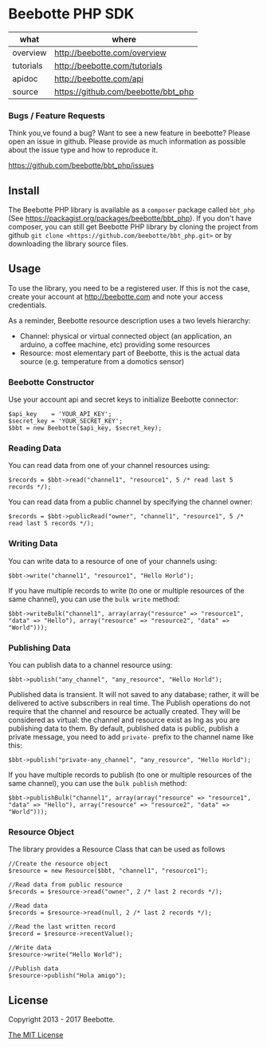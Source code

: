 Beebotte PHP SDK
================

| what          | where                                  |
|---------------|----------------------------------------|
| overview      | http://beebotte.com/overview           |
| tutorials     | http://beebotte.com/tutorials          |
| apidoc        | http://beebotte.com/api                |
| source        | https://github.com/beebotte/bbt_php    |

### Bugs / Feature Requests

Think you,ve found a bug? Want to see a new feature in beebotte? Please open an
issue in github. Please provide as much information as possible about the issue type and how to reproduce it.

  https://github.com/beebotte/bbt_php/issues

## Install

The Beebotte PHP library is available as a `composer` package called `bbt_php` (See <https://packagist.org/packages/beebotte/bbt_php>). 
If you don't have composer, you can still get Beebotte PHP library by cloning the project from github `git clone <https://github.com/beebotte/bbt_php.git>` or by downloading the library source files.

## Usage
To use the library, you need to be a registered user. If this is not the case, create your account at <http://beebotte.com> and note your access credentials.

As a reminder, Beebotte resource description uses a two levels hierarchy:

* Channel: physical or virtual connected object (an application, an arduino, a coffee machine, etc) providing some resources
* Resource: most elementary part of Beebotte, this is the actual data source (e.g. temperature from a domotics sensor)
  
### Beebotte Constructor
Use your account api and secret keys to initialize Beebotte connector:

    $api_key    = 'YOUR_API_KEY';
    $secret_key = 'YOUR_SECRET_KEY';
    $bbt = new Beebotte($api_key, $secret_key);

### Reading Data
You can read data from one of your channel resources using:

    $records = $bbt->read("channel1", "resource1", 5 /* read last 5 records */);
    
You can read data from a public channel by specifying the channel owner:

    $records = $bbt->publicRead("owner", "channel1", "resource1", 5 /* read last 5 records */);
    
### Writing Data
You can write data to a resource of one of your channels using:

    $bbt->write("channel1", "resource1", "Hello Horld");
    
If you have multiple records to write (to one or multiple resources of the same channel), you can use the `bulk write` method:

    $bbt->writeBulk("channel1", array(array("resource" => "resource1", "data" => "Hello"), array("resource" => "resource2", "data" => "World")));

### Publishing Data
You can publish data to a channel resource using:

    $bbt->publish("any_channel", "any_resource", "Hello Horld");

Published data is transient. It will not saved to any database; rather, it will be delivered to active subscribers in real time. 
The Publish operations do not require that the channel and resource be actually created. 
They will be considered as virtual: the channel and resource exist as lng as you are publishing data to them. 
By default, published data is public, publish a private message, you need to add `private-` prefix to the channel name like this:

    $bbt->publish("private-any_channel", "any_resource", "Hello Horld");

If you have multiple records to publish (to one or multiple resources of the same channel), you can use the `bulk publish` method:

    $bbt->publishBulk("channel1", array(array("resource" => "resource1", "data" => "Hello"), array("resource" => "resource2", "data" => "World")));

### Resource Object
The library provides a Resource Class that can be used as follows

    //Create the resource object
    $resource = new Resource($bbt, "channel1", "resource1");
    
    //Read data from public resource
    $records = $resource->read("owner", 2 /* last 2 records */);
    
    //Read data
    $records = $resource->read(null, 2 /* last 2 records */);
    
    //Read the last written record
    $record = $resource->recentValue();
    
    //Write data
    $resource->write("Hello World");
    
    //Publish data
    $resource->publish("Hola amigo");

## License
Copyright 2013 - 2017 Beebotte.

[The MIT License](http://opensource.org/licenses/MIT)
